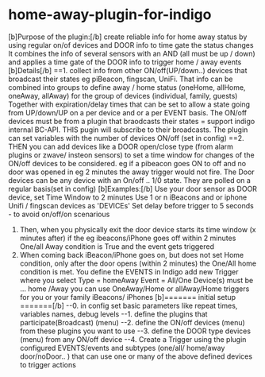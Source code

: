 # home-away-plugin-for-indigo

[b]Purpose of the plugin:[/b]
create reliable info for home away status by using regular on/of devices and DOOR info to time gate the status changes
It combines the info of several sensors with an AND (all must be up / down) and applies a time gate of the DOOR info to trigger 
home / away events
[b]Details[/b]
==1. collect info from other ON/off(UP/down..) devices that broadcast their states eg piBeacon, fingscan, UniFi.
That info can be combined into groups to define away / home status (oneHome, allHome, oneAway, allAway) for the group of devices (individual, family, guests)
Together with expiration/delay times that can be set to allow a state going from UP/down/UP on a per device and or a per EVENT basis.
The ON/off devices must be from a plugin that braodcasts their states = support indigo internal BC-API. THIS pugin will subscribe to their broadcasts.
The plugin can set variables with the number of devices ON/off (set in config)
==2. THEN you can add devices like a DOOR open/close type (from alarm plugins or zwave/ insteon sensors) to set a time window for changes of the ON/off devices to be considered.
eg if a pibeacon goes ON to off and no door was opened in eg  2 minutes the away trigger would not fire.
The Door devices can be any device with an On/off .. 1/0 state. They are polled on a regular basis(set in config)
[b]Examples:[/b]
Use your door sensor as DOOR device, set Time Window to 2 minutes
Use 1 or n iBeacons and or iphone Unifi / fingscan devices as 'DEVICEs'
Set delay before trigger to 5 seconds - to avoid on/off/on scenarious
1. Then, when you physically exit the door device starts its time window (x minutes after)
if the eg ibeacons/iPhone goes off within  2 minutes One/all Away condition is True and the event gets triggered
2. When coming back iBeacon/iPhone goes on, but does not set Home condition, only after the door opens (within 2 minutes) the One/All home condition is met.
You define the EVENTS in Indigo add new Trigger where you select 
Type = homeAway
Event = All/One Device(s) must be ... home /Away
you can use OneAway/Home or allAway/Home triggers for you or your family iBeacons/ iPhones
[b]======= initial setup =======[/b]
--0. in config set basic parameters like repeat times, variables names, debug levels
--1. define the plugins that participate(Broadcast)  (menu)
--2. define the ON/off devices (menu) from these plugins you want to use
--3. define the DOOR type devices (menu) from any ON/off device
--4. Create a Trigger using the plugin configured EVENTS/events and subtypes (one/all/ home/away door/noDoor.. ) that can use one or many of the above defined devices to trigger actions


